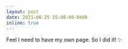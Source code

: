 ```yaml
---
layout: post
date: 2021-06-25 15:48:00-0400
inline: true
---
```


Feel I need to have my own page. So I did it! :sparkles:
